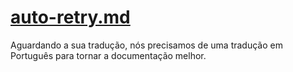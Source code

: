 # [auto-retry.md](/plugins/auto-retry.md)

Aguardando a sua tradução, nós precisamos de uma tradução em Português para tornar a documentação melhor.
